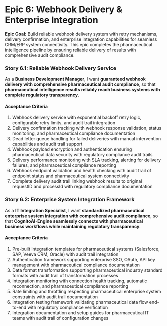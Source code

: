 # Epic 6: Webhook Delivery & Enterprise Integration

**Epic Goal:** Build reliable webhook delivery system with retry mechanisms, delivery confirmation, and enterprise integration capabilities for seamless CRM/ERP system connectivity. This epic completes the pharmaceutical intelligence pipeline by ensuring reliable delivery of results with comprehensive audit compliance.

### Story 6.1: Reliable Webhook Delivery Service

As a **Business Development Manager**,
I want **guaranteed webhook delivery with comprehensive pharmaceutical audit compliance**,
so that **pharmaceutical intelligence results reliably reach business systems with complete regulatory transparency**.

#### Acceptance Criteria
1. Webhook delivery service with exponential backoff retry logic, configurable retry limits, and audit trail integration
2. Delivery confirmation tracking with webhook response validation, status monitoring, and pharmaceutical compliance documentation
3. Dead letter queue handling for failed deliveries with manual intervention capabilities and audit trail support
4. Webhook payload encryption and authentication ensuring pharmaceutical data security with regulatory compliance audit trails
5. Delivery performance monitoring with SLA tracking, alerting for delivery failures, and pharmaceutical compliance reporting
6. Webhook endpoint validation and health checking with audit trail of endpoint status and pharmaceutical system connectivity
7. Complete delivery audit trail linking webhook results to original requestID and processId with regulatory compliance documentation

### Story 6.2: Enterprise System Integration Framework

As a **IT Integration Specialist**,
I want **standardized pharmaceutical enterprise system integration with comprehensive audit compliance**,
so that **CognitoAI-Engine seamlessly connects with pharmaceutical business workflows while maintaining regulatory transparency**.

#### Acceptance Criteria
1. Pre-built integration templates for pharmaceutical systems (Salesforce, SAP, Veeva CRM, Oracle) with audit trail integration
2. Authentication framework supporting enterprise SSO, OAuth, API key management with pharmaceutical compliance documentation
3. Data format transformation supporting pharmaceutical industry standard formats with audit trail of transformation processes
4. Integration monitoring with connection health tracking, automatic reconnection, and pharmaceutical compliance reporting
5. Rate limiting and throttling respecting pharmaceutical enterprise system constraints with audit trail documentation
6. Integration testing framework validating pharmaceutical data flow end-to-end with regulatory compliance verification
7. Integration documentation and setup guides for pharmaceutical IT teams with audit trail of configuration changes
